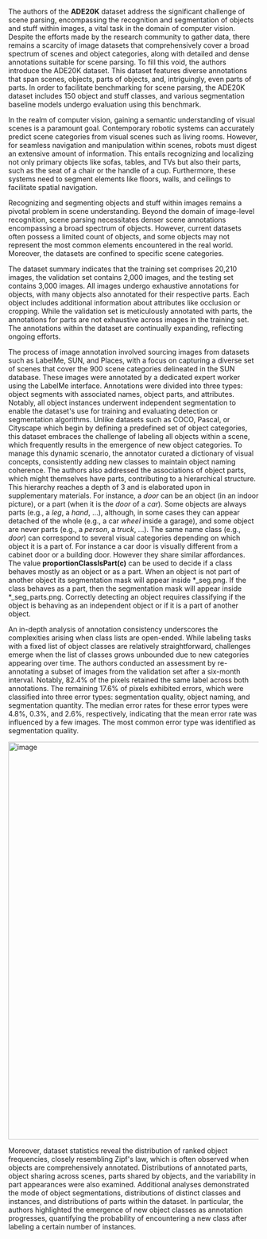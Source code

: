 The authors of the **ADE20K** dataset address the significant challenge of scene parsing, encompassing the recognition and segmentation of objects and stuff within images, a vital task in the domain of computer vision. Despite the efforts made by the research community to gather data, there remains a scarcity of image datasets that comprehensively cover a broad spectrum of scenes and object categories, along with detailed and dense annotations suitable for scene parsing. To fill this void, the authors introduce the ADE20K dataset. This dataset features diverse annotations that span scenes, objects, parts of objects, and, intriguingly, even parts of parts. In order to facilitate benchmarking for scene parsing, the ADE20K dataset includes 150 object and stuff classes, and various segmentation baseline models undergo evaluation using this benchmark.

In the realm of computer vision, gaining a semantic understanding of visual scenes is a paramount goal. Contemporary robotic systems can accurately predict scene categories from visual scenes such as living rooms. However, for seamless navigation and manipulation within scenes, robots must digest an extensive amount of information. This entails recognizing and localizing not only primary objects like sofas, tables, and TVs but also their parts, such as the seat of a chair or the handle of a cup. Furthermore, these systems need to segment elements like floors, walls, and ceilings to facilitate spatial navigation.

Recognizing and segmenting objects and stuff within images remains a pivotal problem in scene understanding. Beyond the domain of image-level recognition, scene parsing necessitates denser scene annotations encompassing a broad spectrum of objects. However, current datasets often possess a limited count of objects, and some objects may not represent the most common elements encountered in the real world. Moreover, the datasets are confined to specific scene categories.

The dataset summary indicates that the training set comprises 20,210 images, the validation set contains 2,000 images, and the testing set contains 3,000 images. All images undergo exhaustive annotations for objects, with many objects also annotated for their respective parts. Each object includes additional information about attributes like occlusion or cropping. While the validation set is meticulously annotated with parts, the annotations for parts are not exhaustive across images in the training set. The annotations within the dataset are continually expanding, reflecting ongoing efforts.

The process of image annotation involved sourcing images from datasets such as LabelMe, SUN, and Places, with a focus on capturing a diverse set of scenes that cover the 900 scene categories delineated in the SUN database. These images were annotated by a dedicated expert worker using the LabelMe interface. Annotations were divided into three types: object segments with associated names, object parts, and attributes. Notably, all object instances underwent independent segmentation to enable the dataset's use for training and evaluating detection or segmentation algorithms. Unlike datasets such as COCO, Pascal, or Cityscape which begin by defining a predefined set of object categories, this dataset embraces the challenge of labeling all objects within a scene, which frequently results in the emergence of new object categories. To manage this dynamic scenario, the annotator curated a dictionary of visual concepts, consistently adding new classes to maintain object naming coherence. The authors also addressed the associations of object parts, which might themselves have parts, contributing to a hierarchical structure. This hierarchy reaches a depth of 3 and is elaborated upon in supplementary materials. For instance, a *door* can be an object (in an indoor picture), or a part (when it is the *door* of a *car*). Some objects are always parts (e.g., a *leg*, a *hand*, ...), although, in some cases they can appear detached of the whole (e.g., a car *wheel* inside a garage), and some object are never parts (e.g., a *person*, a *truck*, ...). The same name class (e.g., *door*) can correspond to several visual categories depending on which object it is a part of. For instance a car door is visually different from a cabinet door or a building door. However they share similar affordances. The value **proportionClassIsPart(c)** can be used to decide if a class behaves mostly as an object or as a part. When an object is not part of another object its segmentation mask will appear inside *_seg.png. If the class behaves as a part, then the segmentation mask will appear inside *_seg_parts.png. Correctly detecting an object requires classifying if the object is behaving as an independent object or if it is a part of another object.

An in-depth analysis of annotation consistency underscores the complexities arising when class lists are open-ended. While labeling tasks with a fixed list of object classes are relatively straightforward, challenges emerge when the list of classes grows unbounded due to new categories appearing over time. The authors conducted an assessment by re-annotating a subset of images from the validation set after a six-month interval. Notably, 82.4% of the pixels retained the same label across both annotations. The remaining 17.6% of pixels exhibited errors, which were classified into three error types: segmentation quality, object naming, and segmentation quantity. The median error rates for these error types were 4.8%, 0.3%, and 2.6%, respectively, indicating that the mean error rate was influenced by a few images. The most common error type was identified as segmentation quality.

<img src="https://github.com/supervisely/supervisely/assets/78355358/b7a5c0b3-ccc3-4cd6-a1df-7de6f67bd9a8" alt="image" width="800">

Moreover, dataset statistics reveal the distribution of ranked object frequencies, closely resembling Zipf's law, which is often observed when objects are comprehensively annotated. Distributions of annotated parts, object sharing across scenes, parts shared by objects, and the variability in part appearances were also examined. Additional analyses demonstrated the mode of object segmentations, distributions of distinct classes and instances, and distributions of parts within the dataset. In particular, the authors highlighted the emergence of new object classes as annotation progresses, quantifying the probability of encountering a new class after labeling a certain number of instances.
